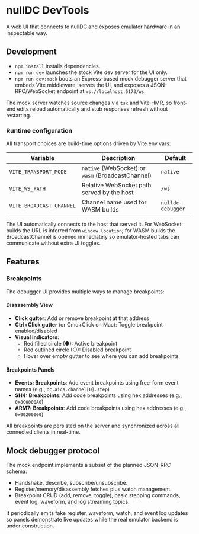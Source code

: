 ﻿# nullDC DevTools

A web UI that connects to nullDC and exposes emulator hardware in an inspectable way.

## Development

- `npm install` installs dependencies.
- `npm run dev` launches the stock Vite dev server for the UI only.
- `npm run dev:mock` boots an Express-based mock debugger server that embeds Vite middleware, serves the UI, and exposes a JSON-RPC/WebSocket endpoint at `ws://localhost:5173/ws`.

The mock server watches source changes via `tsx` and Vite HMR, so front-end edits reload automatically and stub responses refresh without restarting.

### Runtime configuration

All transport choices are build-time options driven by Vite env vars:

| Variable | Description | Default |
| --- | --- | --- |
| `VITE_TRANSPORT_MODE` | `native` (WebSocket) or `wasm` (BroadcastChannel) | `native` |
| `VITE_WS_PATH` | Relative WebSocket path served by the host | `/ws` |
| `VITE_BROADCAST_CHANNEL` | Channel name used for WASM builds | `nulldc-debugger` |

The UI automatically connects to the host that served it. For WebSocket builds the URL is inferred from `window.location`; for WASM builds the BroadcastChannel is opened immediately so emulator-hosted tabs can communicate without extra UI toggles.

## Features

### Breakpoints

The debugger UI provides multiple ways to manage breakpoints:

#### Disassembly View
- **Click gutter**: Add or remove breakpoint at that address
- **Ctrl+Click gutter** (or Cmd+Click on Mac): Toggle breakpoint enabled/disabled
- **Visual indicators**:
  - Red filled circle (●): Active breakpoint
  - Red outlined circle (○): Disabled breakpoint
  - Hover over empty gutter to see where you can add breakpoints

#### Breakpoints Panels
- **Events: Breakpoints**: Add event breakpoints using free-form event names (e.g., `dc.aica.channel[0].step`)
- **SH4: Breakpoints**: Add code breakpoints using hex addresses (e.g., `0x8C0000A0`)
- **ARM7: Breakpoints**: Add code breakpoints using hex addresses (e.g., `0x00200000`)

All breakpoints are persisted on the server and synchronized across all connected clients in real-time.

## Mock debugger protocol

The mock endpoint implements a subset of the planned JSON-RPC schema:

- Handshake, describe, subscribe/unsubscribe.
- Register/memory/disassembly fetches plus watch management.
- Breakpoint CRUD (add, remove, toggle), basic stepping commands, event log, waveform, and log streaming topics.

It periodically emits fake register, waveform, watch, and event log updates so panels demonstrate live updates while the real emulator backend is under construction.
